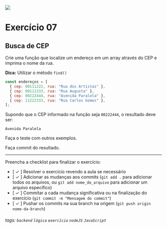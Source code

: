 ![](https://i.imgur.com/xG74tOh.png)

# Exercício 07

## Busca de CEP

Crie uma função que localize um endereço em um array através do CEP e imprima o nome da rua.

**Dica:** Utilizar o método `find()`

```javascript
const endereços = [
  { cep: 00111222, rua: "Rua dos Artistas" },
  { cep: 00111333, rua: "Rua Augusta" },
  { cep: 00222444, rua: "Avenida Paralela" },
  { cep: 11222333, rua: "Rua Carlos Gomes" },
];
```

Supondo que o CEP informado na função seja `00222444`, o resultado deve ser:

```
Avenida Paralela
```

Faça o teste com outros exemplos.

Faça commit do resultado.

---

Preencha a checklist para finalizar o exercício:

- [ ✓ ] Resolver o exercício revendo a aula se necessário
- [ ✓ ] Adicionar as mudanças aos commits (`git add .` para adicionar todos os arquivos, ou `git add nome_do_arquivo` para adicionar um arquivo específico)
- [ ✓ ] Commitar a cada mudança significativa ou na finalização do exercício (`git commit -m "Mensagem do commit"`)
- [ ✓ ] Pushar os commits na sua branch na origem (`git push origin nome-da-branch`)

###### tags: `backend` `lógica` `exercício` `nodeJS` `JavaScript`
